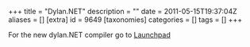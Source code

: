 +++
title = "Dylan.NET"
description = ""
date = 2011-05-15T19:37:04Z
aliases = []
[extra]
id = 9649
[taxonomies]
categories = []
tags = []
+++

For the new dylan.NET compiler go to
[Launchpad](http://launchpad.net/dylandotnet)
